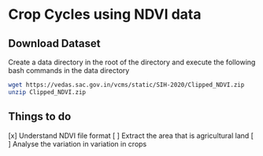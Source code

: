 # Crop Cycles using NDVI data

## Download Dataset
Create a data directory in the root of the directory and execute the following bash commands in the data directory

```bash
wget https://vedas.sac.gov.in/vcms/static/SIH-2020/Clipped_NDVI.zip
unzip Clipped_NDVI.zip
```

## Things to do
[x] Understand NDVI file format
[ ] Extract the area that is agricultural land
[ ] Analyse the variation in variation in crops
